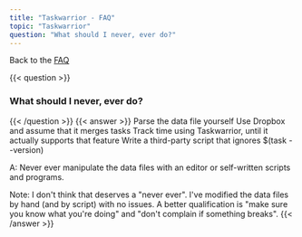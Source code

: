 ```yaml
---
title: "Taskwarrior - FAQ"
topic: "Taskwarrior"
question: "What should I never, ever do?"
---
```


Back to the [FAQ](/support/faq)

{{< question >}}
### What should I never, ever do?
{{< /question >}}
{{< answer >}}
Parse the data file yourself
Use Dropbox and assume that it merges tasks
Track time using Taskwarrior, until it actually supports that feature
Write a third-party script that ignores $(task --version)

A: Never ever manipulate the data files with an editor or self-written scripts and programs.

Note: I don't think that deserves a "never ever". I've modified the data files by hand (and by script) with no issues. A better qualification is "make sure you know what you're doing" and "don't complain if something breaks".
{{< /answer >}}
